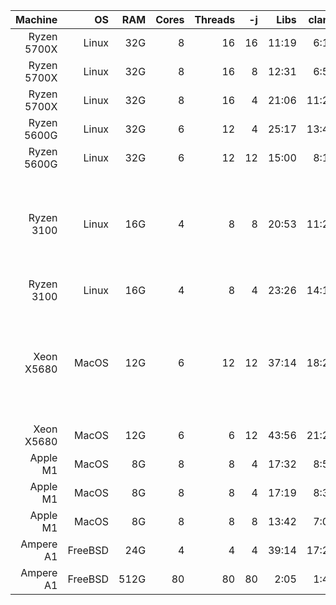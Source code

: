Machine   | OS    | RAM | Cores | Threads | -j | Libs | clang | flang | Notes
---------:|------:|----:|------:|--------:|---:|-----:|------:|------:|------ 
Ryzen 5700X | Linux | 32G | 8   |      16 | 16 | 11:19| 6:13 | fail |
Ryzen 5700X | Linux | 32G | 8   |      16 |  8 | 12:31| 6:58 | fail |
Ryzen 5700X | Linux | 32G | 8   |      16 |  4 | 21:06| 11:28 | 18:58 |
Ryzen 5600G | Linux | 32G | 6   |      12 |  4 | 25:17| 13:41 | 23:48 |
Ryzen 5600G | Linux | 32G | 6   |      12 | 12 | 15:00|  8:10 | 14:44 | 
Ryzen 3100  | Linux | 16G |   4 |       8 |  8 | 20:53|11:24  | fail  | Ran out of RAM during flang compilation (Maximum resident set size 5,685,444 Kb)
Ryzen 3100  | Linux | 16G |   4 |       8 |  4 | 23:26| 14:12 | 23:27 | 
Xeon X5680| MacOS | 12G |     6 |      12 | 12 | 37:14| 18:22 | fail  | Ran out of RAM during flang compilation (Maximum resident set size 4,685,930,496 bytes)
Xeon X5680| MacOS | 12G |     6 |       6 | 12 |43:56 |21:28  |39:28  |
Apple M1  | MacOS |  8G |     8 |       8 |  4 |17:32 | 8:51  |  25:12| Passive cooling
Apple M1  | MacOS |  8G |     8 |       8 |  4 |17:19 | 8:32  |  22:28| Laptop external cooler
Apple M1  | MacOS |  8G |     8 |       8 |  8 |13:42 | 7:03  |3:01:51| Passive cooling
Ampere A1 |FreeBSD| 24G |     4 |       4 |  4 |39:14 | 17:24 | 34:17 | 
Ampere A1 |FreeBSD|512G |    80 |      80 | 80 | 2:05 |  1:48 |  5:46 | 
